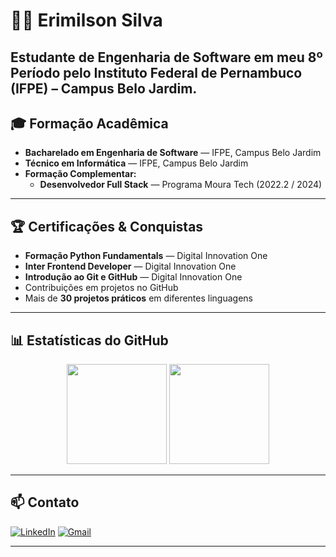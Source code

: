 # 👨‍💻 Erimilson Silva

**Estudante de Engenharia de Software** em meu 8º Período pelo Instituto Federal de Pernambuco (IFPE) – Campus Belo Jardim.  
---

## 🎓 Formação Acadêmica

- **Bacharelado em Engenharia de Software** — IFPE, Campus Belo Jardim  
- **Técnico em Informática** — IFPE, Campus Belo Jardim  
- **Formação Complementar:**
  - **Desenvolvedor Full Stack** — Programa Moura Tech (2022.2 / 2024)  

---

## 🏆 Certificações & Conquistas

- **Formação Python Fundamentals** — Digital Innovation One 
- **Inter Frontend Developer** — Digital Innovation One  
- **Introdução ao Git e GitHub** — Digital Innovation One  
- Contribuições em projetos no GitHub  
- Mais de **30 projetos práticos** em diferentes linguagens  

---

## 📊 Estatísticas do GitHub

<div align="center">
  <img height="160" src="https://github-readme-stats.vercel.app/api?username=Erysilva98&show_icons=true&theme=dracula" />
  <img height="160" src="https://github-readme-stats.vercel.app/api/top-langs/?username=Erysilva98&layout=compact&theme=dracula" />
</div>

---

## 📫 Contato

[![LinkedIn](https://img.shields.io/badge/-LinkedIn-0A66C2?style=for-the-badge&logo=linkedin&logoColor=white)](https://www.linkedin.com/in/erimilson-silva-31493720a/) 
[![Gmail](https://img.shields.io/badge/-Gmail-EA4335?style=for-the-badge&logo=gmail&logoColor=white)](mailto:erimilsonsilva98@gmail.com) 

---
